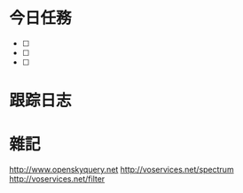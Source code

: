 # 今日任務

- [ ] 
- [ ] 
- [ ] 

# 跟踪日志



# 雜記
http://www.openskyquery.net
http://voservices.net/spectrum
http://voservices.net/filter

